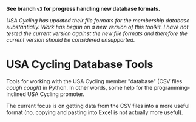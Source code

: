 **See branch `v3` for progress handling new database formats.**

*USA Cycling has updated their file formats for the membership database substantially. Work has begun on a new version of this toolkit. I have not tested the current version against the new file formats and therefore the current version should be considered unsupported.*

# USA Cycling Database Tools
Tools for working with the USA Cycling member "database" (CSV files *cough cough*) in Python. In other words, some help for the programming-inclined USA Cycling promoter.

The current focus is on getting data from the CSV files into a more useful format (no, copying and pasting into Excel is not actually more useful).
